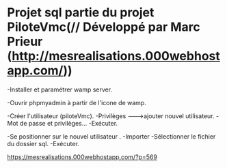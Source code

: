 ﻿
# Projet sql partie du projet PiloteVmc(// Développé par Marc Prieur (http://mesrealisations.000webhostapp.com/))

-Installer et paramétrer wamp server.

-Ouvrir phpmyadmin à partir de l'icone de wamp.

-Créer l'utilisateur (piloteVmc).
	-Privilèges --->ajouter nouvel utilisateur.
	-Mot de passe et privilèges...
	-Exécuter.

-Se positionner sur  le nouvel utilisateur .
	-Importer
	-Sélectionner le fichier du dossier sql.
	-Exécuter.

https://mesrealisations.000webhostapp.com/?p=569
